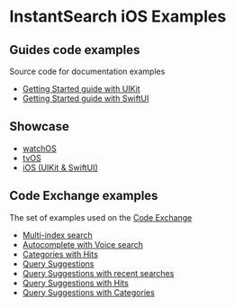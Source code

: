# InstantSearch iOS Examples

## Guides code examples

Source code for documentation examples

- [Getting Started guide with UIKit](/Examples/Guide/GettingStartedUIKitGuide)
- [Getting Started guide with SwiftUI](/Examples/Guide/GettingStartedSwiftUIGuide)

## Showcase

- [watchOS](/Examples/WatchSearch) 
- [tvOS](/Examples/TVSearch) 
- [iOS (UIKit & SwiftUI)](/Examples/Showcase) 

## Code Exchange examples

The set of examples used on the [Code Exchange](https://www.algolia.com/developers/code-exchange/)

- [Multi-index search](/Examples/MultiIndex)
- [Autocomplete with Voice search](/Examples/VoiceSearch)
- [Categories with Hits](/Examples/CategoriesHits)
- [Query Suggestions](/Examples/QuerySuggestions)
- [Query Suggestions with recent searches](/Examples/QuerySuggestionsRecentSearches)
- [Query Suggestions with Hits](/Examples/QuerySuggestionsHits)
- [Query Suggestions with Categories](/Examples/QuerySuggestionsCategories)
